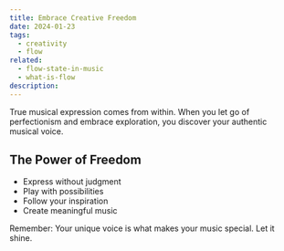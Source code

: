 ```yaml
---
title: Embrace Creative Freedom
date: 2024-01-23
tags:
  - creativity
  - flow
related:
  - flow-state-in-music
  - what-is-flow
description:
---
```

True musical expression comes from within. When you let go of perfectionism and embrace exploration, you discover your authentic musical voice.

## The Power of Freedom
- Express without judgment
- Play with possibilities
- Follow your inspiration
- Create meaningful music

Remember: Your unique voice is what makes your music special. Let it shine.